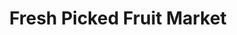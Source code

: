 ---
title: "Fresh Picked Fruit Market"
url: /toronto/fresh-picked-fruit-market/
shop: greengrocer
---